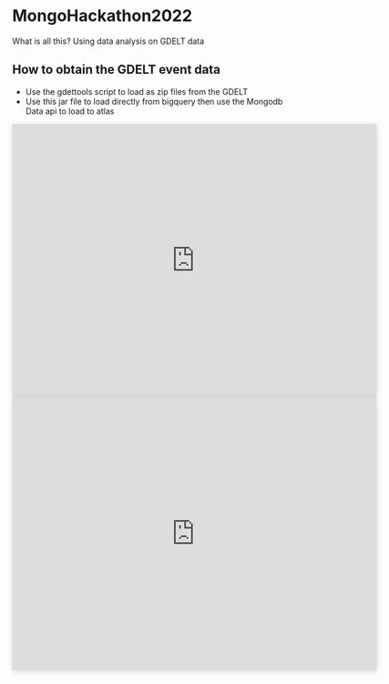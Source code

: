 # MongoHackathon2022
What is all this?  Using data analysis on GDELT data

## How to obtain the GDELT event data
* Use the gdettools script  to load as zip files from the GDELT
* Use this jar file to load directly from bigquery then use the Mongodb Data api to load to atlas

<iframe style="background: #FFFFFF;border: none;border-radius: 2px;box-shadow: 0 2px 10px 0 rgba(70, 76, 79, .2);" width="640" height="480" src="https://charts.mongodb.com/charts-mfe-api-mwqom/embed/charts?id=6287503f-effe-4247-846c-7d4ef23f6c8b&maxDataAge=3600&theme=light&autoRefresh=true"></iframe>

<iframe style="background: #FFFFFF;border: none;border-radius: 2px;box-shadow: 0 2px 10px 0 rgba(70, 76, 79, .2);" width="640" height="480" src="https://charts.mongodb.com/charts-mfe-api-mwqom/embed/charts?id=6287503f-effe-4247-846c-7d4ef23f6c8b&maxDataAge=3600&theme=light&autoRefresh=true"></iframe>